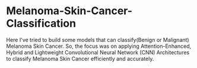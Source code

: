 # Melanoma-Skin-Cancer-Classification
Here I've tried to build some models that can classify(Benign or Malignant) Melanoma Skin Cancer. So, the focus was on applying Attention-Enhanced, Hybrid and Lightweight Convolutional Neural Network (CNN) Architectures to classify Melanoma Skin Cancer efficiently and accurately.
